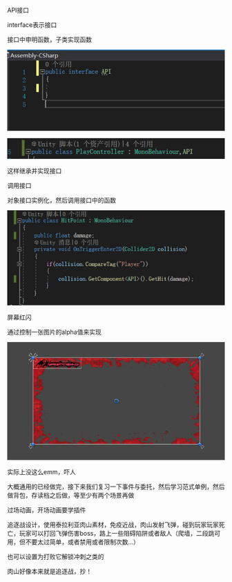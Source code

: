 API接口

interface表示接口

接口中申明函数，子类实现函数

![image-20230625112716021](https://raw.githubusercontent.com/123prprpr321/PictureR/main/Img/2023-06-25-34d4c6-image-20230625112716021.png)



![image-20230625113251815](https://raw.githubusercontent.com/123prprpr321/PictureR/main/Img/2023-06-25-2f3d0d-image-20230625113251815.png)

这样继承并实现接口



调用接口

对象接口实例化，然后调用接口中的函数

![image-20230625115135712](https://raw.githubusercontent.com/123prprpr321/PictureR/main/Img/2023-06-25-260287-image-20230625115135712.png)



屏幕红闪

通过控制一张图片的alpha值来实现

![image-20230626215915593](https://raw.githubusercontent.com/123prprpr321/PictureR/main/Img/2023-06-26-8ea7cf-image-20230626215915593.png)

实际上没这么emm，吓人





大概通用的已经做完，接下来我们复习一下事件与委托，然后学习范式单例，然后做背包，存读档之后做，等至少有两个场景再做

过场动画，开场动画要学插件



追逐战设计，使用泰拉利亚肉山素材，免疫近战，肉山发射飞弹，碰到玩家玩家死亡，玩家可以打回飞弹伤害boss，路上一些阻碍陷阱或者敌人（爬墙，二段跳可用，但不要太过简单，或者禁用或者限制次数...）

也可以设置为打败它解锁冲刺之类的

肉山好像本来就是追逐战，抄！


